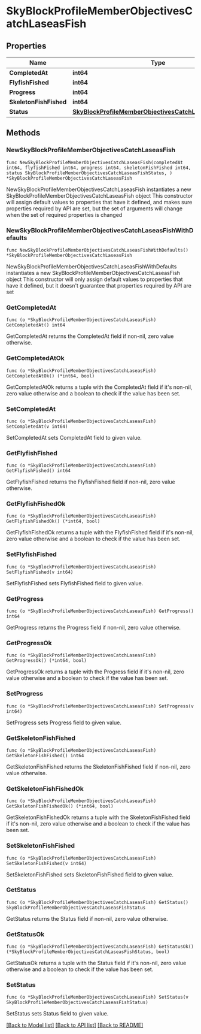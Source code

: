 # SkyBlockProfileMemberObjectivesCatchLaseasFish

## Properties

Name | Type | Description | Notes
------------ | ------------- | ------------- | -------------
**CompletedAt** | **int64** |  | 
**FlyfishFished** | **int64** |  | 
**Progress** | **int64** |  | 
**SkeletonFishFished** | **int64** |  | 
**Status** | [**SkyBlockProfileMemberObjectivesCatchLaseasFishStatus**](SkyBlockProfileMemberObjectivesCatchLaseasFishStatus.md) |  | 

## Methods

### NewSkyBlockProfileMemberObjectivesCatchLaseasFish

`func NewSkyBlockProfileMemberObjectivesCatchLaseasFish(completedAt int64, flyfishFished int64, progress int64, skeletonFishFished int64, status SkyBlockProfileMemberObjectivesCatchLaseasFishStatus, ) *SkyBlockProfileMemberObjectivesCatchLaseasFish`

NewSkyBlockProfileMemberObjectivesCatchLaseasFish instantiates a new SkyBlockProfileMemberObjectivesCatchLaseasFish object
This constructor will assign default values to properties that have it defined,
and makes sure properties required by API are set, but the set of arguments
will change when the set of required properties is changed

### NewSkyBlockProfileMemberObjectivesCatchLaseasFishWithDefaults

`func NewSkyBlockProfileMemberObjectivesCatchLaseasFishWithDefaults() *SkyBlockProfileMemberObjectivesCatchLaseasFish`

NewSkyBlockProfileMemberObjectivesCatchLaseasFishWithDefaults instantiates a new SkyBlockProfileMemberObjectivesCatchLaseasFish object
This constructor will only assign default values to properties that have it defined,
but it doesn't guarantee that properties required by API are set

### GetCompletedAt

`func (o *SkyBlockProfileMemberObjectivesCatchLaseasFish) GetCompletedAt() int64`

GetCompletedAt returns the CompletedAt field if non-nil, zero value otherwise.

### GetCompletedAtOk

`func (o *SkyBlockProfileMemberObjectivesCatchLaseasFish) GetCompletedAtOk() (*int64, bool)`

GetCompletedAtOk returns a tuple with the CompletedAt field if it's non-nil, zero value otherwise
and a boolean to check if the value has been set.

### SetCompletedAt

`func (o *SkyBlockProfileMemberObjectivesCatchLaseasFish) SetCompletedAt(v int64)`

SetCompletedAt sets CompletedAt field to given value.


### GetFlyfishFished

`func (o *SkyBlockProfileMemberObjectivesCatchLaseasFish) GetFlyfishFished() int64`

GetFlyfishFished returns the FlyfishFished field if non-nil, zero value otherwise.

### GetFlyfishFishedOk

`func (o *SkyBlockProfileMemberObjectivesCatchLaseasFish) GetFlyfishFishedOk() (*int64, bool)`

GetFlyfishFishedOk returns a tuple with the FlyfishFished field if it's non-nil, zero value otherwise
and a boolean to check if the value has been set.

### SetFlyfishFished

`func (o *SkyBlockProfileMemberObjectivesCatchLaseasFish) SetFlyfishFished(v int64)`

SetFlyfishFished sets FlyfishFished field to given value.


### GetProgress

`func (o *SkyBlockProfileMemberObjectivesCatchLaseasFish) GetProgress() int64`

GetProgress returns the Progress field if non-nil, zero value otherwise.

### GetProgressOk

`func (o *SkyBlockProfileMemberObjectivesCatchLaseasFish) GetProgressOk() (*int64, bool)`

GetProgressOk returns a tuple with the Progress field if it's non-nil, zero value otherwise
and a boolean to check if the value has been set.

### SetProgress

`func (o *SkyBlockProfileMemberObjectivesCatchLaseasFish) SetProgress(v int64)`

SetProgress sets Progress field to given value.


### GetSkeletonFishFished

`func (o *SkyBlockProfileMemberObjectivesCatchLaseasFish) GetSkeletonFishFished() int64`

GetSkeletonFishFished returns the SkeletonFishFished field if non-nil, zero value otherwise.

### GetSkeletonFishFishedOk

`func (o *SkyBlockProfileMemberObjectivesCatchLaseasFish) GetSkeletonFishFishedOk() (*int64, bool)`

GetSkeletonFishFishedOk returns a tuple with the SkeletonFishFished field if it's non-nil, zero value otherwise
and a boolean to check if the value has been set.

### SetSkeletonFishFished

`func (o *SkyBlockProfileMemberObjectivesCatchLaseasFish) SetSkeletonFishFished(v int64)`

SetSkeletonFishFished sets SkeletonFishFished field to given value.


### GetStatus

`func (o *SkyBlockProfileMemberObjectivesCatchLaseasFish) GetStatus() SkyBlockProfileMemberObjectivesCatchLaseasFishStatus`

GetStatus returns the Status field if non-nil, zero value otherwise.

### GetStatusOk

`func (o *SkyBlockProfileMemberObjectivesCatchLaseasFish) GetStatusOk() (*SkyBlockProfileMemberObjectivesCatchLaseasFishStatus, bool)`

GetStatusOk returns a tuple with the Status field if it's non-nil, zero value otherwise
and a boolean to check if the value has been set.

### SetStatus

`func (o *SkyBlockProfileMemberObjectivesCatchLaseasFish) SetStatus(v SkyBlockProfileMemberObjectivesCatchLaseasFishStatus)`

SetStatus sets Status field to given value.



[[Back to Model list]](../README.md#documentation-for-models) [[Back to API list]](../README.md#documentation-for-api-endpoints) [[Back to README]](../README.md)


